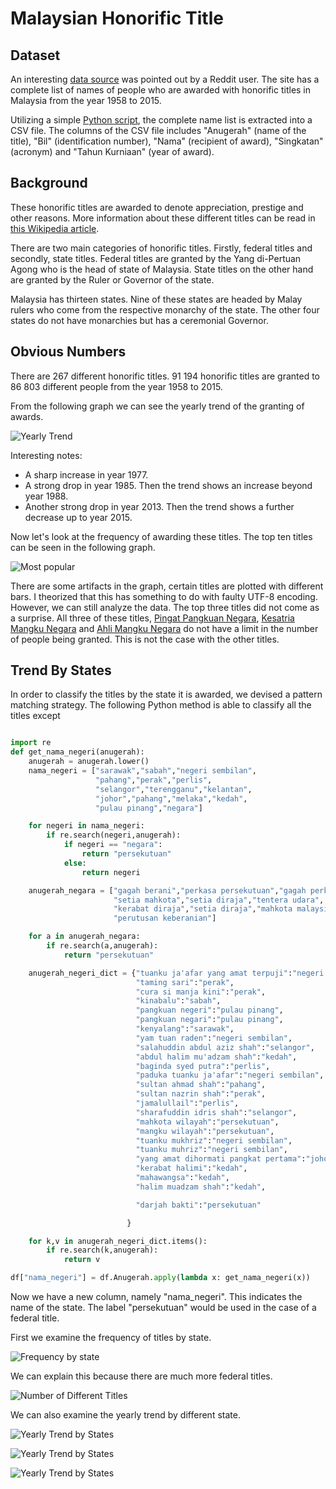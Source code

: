 # Malaysian Honorific Title

## Dataset

An interesting [data source](https://www.reddit.com/r/malaysia/comments/4ovwdt/if_you_need_to_check_if_someone_is_a_datuk_or_not/) was pointed out by a Reddit user. The site has a complete list of names of people who are awarded with honorific titles in Malaysia from the year 1958 to 2015.

Utilizing a simple [Python script](https://github.com/amirothman/darjah_kebesaran/raw/master/get_data.py), the complete name list is extracted into a CSV file. The columns of the CSV file includes "Anugerah" (name of the title), "Bil" (identification number), "Nama" (recipient of award), "Singkatan" (acronym) and "Tahun Kurniaan" (year of award).

## Background

These honorific titles are awarded to denote appreciation, prestige and other reasons. More information about these different titles can be read in [this Wikipedia article](https://en.wikipedia.org/wiki/Malay_styles_and_titles).

There are two main categories of honorific titles. Firstly, federal titles and secondly, state titles. Federal titles are granted by the Yang di-Pertuan Agong who is the head of state of Malaysia. State titles on the other hand are granted by the Ruler or Governor of the state.

Malaysia has thirteen states. Nine of these states are headed by Malay rulers who come from the respective monarchy of the state. The other four states do not have monarchies but has a ceremonial Governor.

## Obvious Numbers

There are 267 different honorific titles. 91 194 honorific titles are granted to 86 803 different people from the year 1958 to 2015.

From the following graph we can see the yearly trend of the granting of awards.

![Yearly Trend](yearly_trend.png)

Interesting notes:
  * A sharp increase in year 1977.
  * A strong drop in year 1985. Then the trend shows an increase beyond year 1988.
  * Another strong drop in year 2013. Then the trend shows a further decrease up to year 2015.

Now let's look at the frequency of awarding these titles. The top ten titles can be seen in the following graph.

![Most popular](most_popular.png)

There are some artifacts in the graph, certain titles are plotted with different bars. I theorized that this has something to do with faulty UTF-8 encoding. However, we can still analyze the data. The top three titles did not come as a surprise. All three of these titles, [Pingat Pangkuan Negara](https://ms.wikipedia.org/wiki/Pingat_Pangkuan_Negara), [Kesatria Mangku Negara](https://ms.wikipedia.org/wiki/Kesatria_Mangku_Negara) and [Ahli Mangku Negara](https://ms.wikipedia.org/wiki/Ahli_Mangku_Negara) do not have a limit in the number of people being granted. This is not the case with the other titles.

## Trend By States

In order to classify the titles by the state it is awarded, we devised a pattern matching strategy. The following Python method is able to classify all the titles except

```python

import re
def get_nama_negeri(anugerah):
    anugerah = anugerah.lower()
    nama_negeri = ["sarawak","sabah","negeri sembilan",
                   "pahang","perak","perlis",
                   "selangor","terengganu","kelantan",
                   "johor","pahang","melaka","kedah",
                   "pulau pinang","negara"]

    for negeri in nama_negeri:
        if re.search(negeri,anugerah):
            if negeri == "negara":
                return "persekutuan"
            else:
                return negeri

    anugerah_negara = ["gagah berani","perkasa persekutuan","gagah perkasa",
                       "setia mahkota","setia diraja","tentera udara",
                       "kerabat diraja","setia diraja","mahkota malaysia",
                       "perutusan keberanian"]

    for a in anugerah_negara:
        if re.search(a,anugerah):
            return "persekutuan"

    anugerah_negeri_dict = {"tuanku ja'afar yang amat terpuji":"negeri sembilan",
                            "taming sari":"perak",
                            "cura si manja kini":"perak",
                            "kinabalu":"sabah",
                            "pangkuan negeri":"pulau pinang",
                            "pangkuan negari":"pulau pinang",
                            "kenyalang":"sarawak",
                            "yam tuan raden":"negeri sembilan",
                            "salahuddin abdul aziz shah":"selangor",
                            "abdul halim mu'adzam shah":"kedah",
                            "baginda syed putra":"perlis",
                            "paduka tuanku ja'afar":"negeri sembilan",
                            "sultan ahmad shah":"pahang",
                            "sultan nazrin shah":"perak",
                            "jamalullail":"perlis",
                            "sharafuddin idris shah":"selangor",
                            "mahkota wilayah":"persekutuan",
                            "mangku wilayah":"persekutuan",
                            "tuanku mukhriz":"negeri sembilan",
                            "tuanku muhriz":"negeri sembilan",
                            "yang amat dihormati pangkat pertama":"johor",
                            "kerabat halimi":"kedah",
                            "mahawangsa":"kedah",
                            "halim muadzam shah":"kedah",

                            "darjah bakti":"persekutuan"

                          }

    for k,v in anugerah_negeri_dict.items():
        if re.search(k,anugerah):
            return v

df["nama_negeri"] = df.Anugerah.apply(lambda x: get_nama_negeri(x))

```

Now we have a new column, namely "nama_negeri". This indicates the name of the state. The label "persekutuan" would be used in the case of a federal title.

First we examine the frequency of titles by state.

![Frequency by state](frequency_by_state.png)

We can explain this because there are much more federal titles.

![Number of Different Titles](number_different_titles.png)

We can also examine the yearly trend by different state.

![Yearly Trend by States](yearly_trend_of_states.png)

![Yearly Trend by States](yearly_trend_by_states_without_persekutuan.png)

![Yearly Trend by States](yearly_trend_by_states_without_pahang.png)
